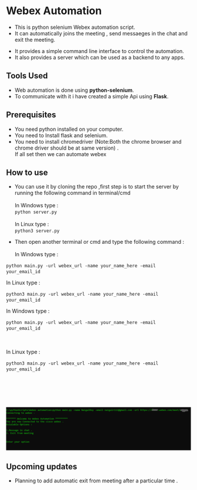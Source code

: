 <h1> Webex Automation </h1>

- This is python selenium Webex automation script.
- It can automatically joins the meeting , send messaeges in the chat and exit the meeting.

* It provides a simple command line interface to control the automation.
* It also provides a server which can be used as a backend to any apps.

<h2>Tools Used </h2>

- Web automation is done using <b>python-selenium</b>.
- To communicate with it i have created a simple Api using <b>Flask</b>.

<h2>Prerequisites</h2>

- You need python installed on your computer.
- You need to Install flask and selenium.
- You need to install chromedriver (Note:Both the chrome browser and chrome driver should be at same version) .<br>
  If all set then we can automate webex

<h2>How to use</h2>

- You can use it by cloning the repo ,first step is to start the server by running the following command in terminal/cmd<br><br>
  In Windows type :<br>
  `python server.py`
  <br><br>
  In Linux type :<br>
  `python3 server.py`

- Then open another terminal or cmd and type the following command :<br><br>
  In Windows type :<br>

```
python main.py -url webex_url -name your_name_here -email your_email_id
```

In Linux type :<br>

```
python3 main.py -url webex_url -name your_name_here -email your_email_id
```

In Windows type :<br>

```
python main.py -url webex_url -name your_name_here -email your_email_id
```

<br><br>
In Linux type :<br>

```
python3 main.py -url webex_url -name your_name_here -email your_email_id
```

<br><br>

<br><br>
<img src="output1.PNG" placeholder="Sample output">

<h2> Upcoming updates </h2>

- Planning to add automatic exit from meeting after a particular time .
